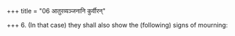 +++
title = "06 आतुरव्यञ्जनानि कुर्वीरन्"

+++
6. (In that case) they shall also show the (following) signs of mourning:
